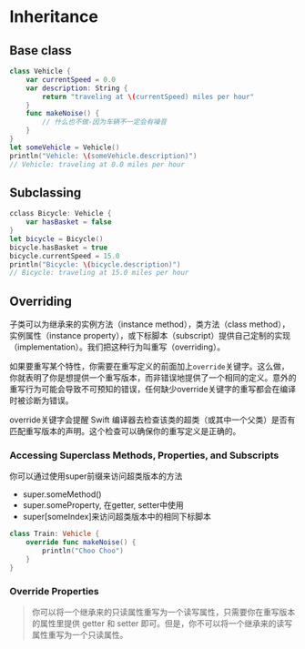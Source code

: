 # Inheritance

## Base class

```swift
class Vehicle {
    var currentSpeed = 0.0
    var description: String {
        return "traveling at \(currentSpeed) miles per hour"
    }
    func makeNoise() {
        // 什么也不做-因为车辆不一定会有噪音
    }
}
let someVehicle = Vehicle()
println("Vehicle: \(someVehicle.description)")
// Vehicle: traveling at 0.0 miles per hour
```

## Subclassing

```swift
cclass Bicycle: Vehicle {
    var hasBasket = false
}
let bicycle = Bicycle()
bicycle.hasBasket = true
bicycle.currentSpeed = 15.0
println("Bicycle: \(bicycle.description)")
// Bicycle: traveling at 15.0 miles per hour
```

## Overriding

子类可以为继承来的实例方法（instance method），类方法（class method），实例属性（instance property），或下标脚本（subscript）提供自己定制的实现（implementation）。我们把这种行为叫重写（overriding）。

如果要重写某个特性，你需要在重写定义的前面加上`override`关键字。这么做，你就表明了你是想提供一个重写版本，而非错误地提供了一个相同的定义。意外的重写行为可能会导致不可预知的错误，任何缺少override关键字的重写都会在编译时被诊断为错误。

override关键字会提醒 Swift 编译器去检查该类的超类（或其中一个父类）是否有匹配重写版本的声明。这个检查可以确保你的重写定义是正确的。

### Accessing Superclass Methods, Properties, and Subscripts

你可以通过使用super前缀来访问超类版本的方法
- super.someMethod()
- super.someProperty, 在getter, setter中使用
- super[someIndex]来访问超类版本中的相同下标脚本

```swift
class Train: Vehicle {
    override func makeNoise() {
        println("Choo Choo")
    }
}

```

### Override Properties

> 你可以将一个继承来的只读属性重写为一个读写属性，只需要你在重写版本的属性里提供 getter 和 setter 即可。但是，你不可以将一个继承来的读写属性重写为一个只读属性。






